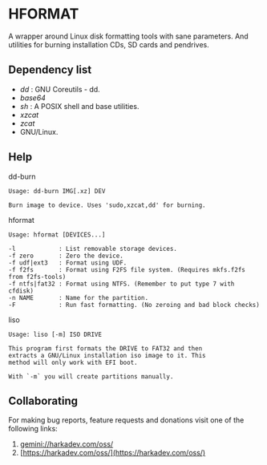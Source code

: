 # HFORMAT

A wrapper around Linux disk formatting tools with sane parameters. And
utilities for burning installation CDs, SD cards and pendrives.

## Dependency list

- *dd* : GNU Coreutils - dd.
- *base64*
- *sh* : A POSIX shell and base utilities.
- *xzcat*
- *zcat*
- GNU/Linux.

## Help

dd-burn

    Usage: dd-burn IMG[.xz] DEV
    
    Burn image to device. Uses 'sudo,xzcat,dd' for burning.

hformat

    Usage: hformat [DEVICES...]
    
    -l            : List removable storage devices.
    -f zero       : Zero the device.
    -f udf|ext3   : Format using UDF.
    -f f2fs       : Format using F2FS file system. (Requires mkfs.f2fs from f2fs-tools)
    -f ntfs|fat32 : Format using NTFS. (Remember to put type 7 with cfdisk)
    -n NAME       : Name for the partition.
    -F            : Run fast formatting. (No zeroing and bad block checks)

liso

    Usage: liso [-m] ISO DRIVE
    
    This program first formats the DRIVE to FAT32 and then
    extracts a GNU/Linux installation iso image to it. This
    method will only work with EFI boot.
    
    With `-m` you will create partitions manually.

## Collaborating

For making bug reports, feature requests and donations visit
one of the following links:

1. [gemini://harkadev.com/oss/](gemini://harkadev.com/oss/)
2. [https://harkadev.com/oss/](https://harkadev.com/oss/)
